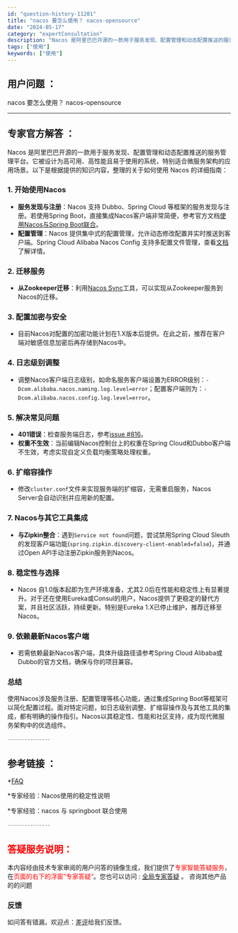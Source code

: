 ```yaml
---
id: "question-history-11201"
title: "nacos 要怎么使用？ nacos-opensource"
date: "2024-05-17"
category: "expertConsultation"
description: "Nacos 是阿里巴巴开源的一款用于服务发现、配置管理和动态配置推送的服务管理平台。它被设计为高可用、高性能且易于使用的系统，特别适合微服务架构的应用场景。以下是根据提供的知识内容，整理的关于如何使用 Nacos 的详细指南：### 1. 开始使用Nacos- **服务发现与注册**：Nacos 支"
tags: ["使用"]
keywords: ["使用"]
---
```


## 用户问题 ： 
 nacos 要怎么使用？ nacos-opensource 

---------------
## 专家官方解答 ：

Nacos 是阿里巴巴开源的一款用于服务发现、配置管理和动态配置推送的服务管理平台。它被设计为高可用、高性能且易于使用的系统，特别适合微服务架构的应用场景。以下是根据提供的知识内容，整理的关于如何使用 Nacos 的详细指南：

### 1. 开始使用Nacos
- **服务发现与注册**：Nacos 支持 Dubbo、Spring Cloud 等框架的服务发现与注册。若使用Spring Boot，直接集成Nacos客户端非常简便，参考官方文档[使用Nacos与Spring Boot联合](https://nacos.io/docs/latest/ecology/use-nacos-with-spring-boot/)。
- **配置管理**：Nacos 提供集中式的配置管理，允许动态修改配置并实时推送到客户端。Spring Cloud Alibaba Nacos Config 支持多配置文件管理，查看[文档](https://github.com/spring-cloud-incubator/spring-cloud-alibaba/wiki/Nacos-config)了解详情。

### 2. 迁移服务
- **从Zookeeper迁移**：利用[Nacos Sync](https://github.com/paderlol/nacos-sync-example)工具，可以实现从Zookeeper服务到Nacos的迁移。

### 3. 配置加密与安全
- 目前Nacos对配置的加密功能计划在1.X版本后提供。在此之前，推荐在客户端对敏感信息加密后再存储到Nacos中。

### 4. 日志级别调整
- 调整Nacos客户端日志级别，如命名服务客户端设置为ERROR级别：`-Dcom.alibaba.nacos.naming.log.level=error`；配置客户端则为：`-Dcom.alibaba.nacos.config.log.level=error`。

### 5. 解决常见问题
- **401错误**：检查服务端日志，参考[issue #816](https://github.com/alibaba/nacos/issues/816)。
- **权重不生效**：当前编辑Nacos控制台上的权重在Spring Cloud和Dubbo客户端不生效，考虑实现自定义负载均衡策略处理权重。

### 6. 扩缩容操作
- 修改`cluster.conf`文件来实现服务端的扩缩容，无需重启服务，Nacos Server会自动识别并应用新的配置。

### 7. Nacos与其它工具集成
- **与Zipkin整合**：遇到`Service not found`问题，尝试禁用Spring Cloud Sleuth的发现客户端功能(`spring.zipkin.discovery-client-enabled=false`)，并通过Open API手动注册Zipkin服务到Nacos。

### 8. 稳定性与选择
- Nacos 自1.0版本起即为生产环境准备，尤其2.0后在性能和稳定性上有显著提升。对于还在使用Eureka或Consul的用户，Nacos提供了更稳定的替代方案，并且社区活跃，持续更新。特别是Eureka 1.X已停止维护，推荐迁移至Nacos。

### 9. 依赖最新Nacos客户端
- 若需依赖最新Nacos客户端，具体升级路径请参考Spring Cloud Alibaba或Dubbo的官方文档，确保与你的项目兼容。

### 总结
使用Nacos涉及服务注册、配置管理等核心功能，通过集成Spring Boot等框架可以简化配置过程。面对特定问题，如日志级别调整、扩缩容操作及与其他工具的集成，都有明确的操作指引。Nacos以其稳定性、性能和社区支持，成为现代微服务架构中的优选组件。


<font color="#949494">---------------</font> 


## 参考链接 ：

*[FAQ](https://nacos.io/docs/latest/guide/user/faq)
 
 *专家经验：Nacos使用的稳定性说明 
 
 *专家经验：nacos 与 springboot 联合使用 


 <font color="#949494">---------------</font> 
 


## <font color="#FF0000">答疑服务说明：</font> 

本内容经由技术专家审阅的用户问答的镜像生成，我们提供了<font color="#FF0000">专家智能答疑服务</font>，在<font color="#FF0000">页面的右下的浮窗”专家答疑“</font>。您也可以访问 : [全局专家答疑](https://answer.opensource.alibaba.com/docs/intro) 。 咨询其他产品的的问题

### 反馈
如问答有错漏，欢迎点：[差评](https://ai.nacos.io/user/feedbackByEnhancerGradePOJOID?enhancerGradePOJOId=13740)给我们反馈。
